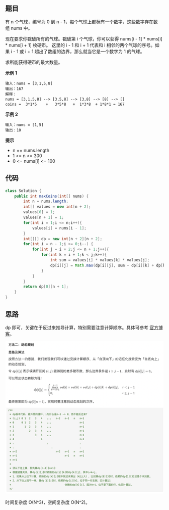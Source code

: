 ## 题目
有 n 个气球，编号为 0 到 n - 1，每个气球上都标有一个数字，这些数字存在数组 nums 中。

现在要求你戳破所有的气球。戳破第 i 个气球，你可以获得 nums[i - 1] * nums[i] * nums[i + 1] 枚硬币。 这里的 i - 1 和 i + 1 代表和 i 相邻的两个气球的序号。如果 i - 1 或 i + 1 超出了数组的边界，那么就当它是一个数字为 1 的气球。

求所能获得硬币的最大数量。

**示例 1**
```
输入：nums = [3,1,5,8]
输出：167
解释：
nums = [3,1,5,8] --> [3,5,8] --> [3,8] --> [8] --> []
coins =  3*1*5    +   3*5*8   +  1*3*8  + 1*8*1 = 167
```

**示例 2**
```
输入：nums = [1,5]
输出：10
```

**提示**
* n == nums.length
* 1 <= n <= 300
* 0 <= nums[i] <= 100

## 代码
```Java
class Solution {
    public int maxCoins(int[] nums) {
        int n = nums.length;
        int[] values = new int[n + 2];
        values[0] = 1;
        values[n + 1] = 1;
        for(int i = 1;i <= n;i++){
            values[i] = nums[i - 1];
        }
        int[][] dp = new int[n + 2][n + 2];
        for(int i = n - 1;i >= 0;i--) {
            for(int j = i + 2;j <= n + 1;j++){
                for(int k = i + 1;k < j;k++){
                    int sum = values[i] * values[k] * values[j];
                    dp[i][j] = Math.max(dp[i][j], sum + dp[i][k] + dp[k][j]);
                }
            }
        }
        return dp[0][n + 1];
    }
}
```

## 思路

dp 即可，关键在于反过来推导计算，特别需要注意计算顺序。具体可参考 [官方博客](https://leetcode.cn/problems/burst-balloons/solution/chuo-qi-qiu-by-leetcode-solution/)。

![](static/312_0.png)
![](static/312_1.png)

时间复杂度 O(N^3)，空间复杂度 O(N^2)。